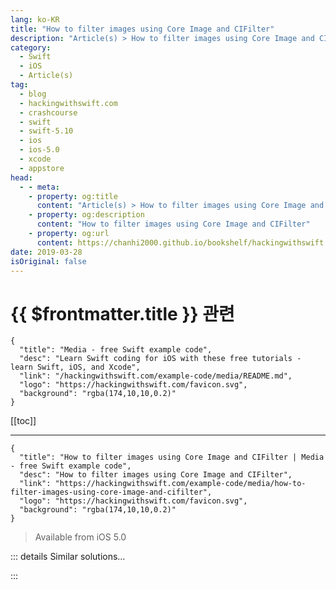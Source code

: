 ```yaml
---
lang: ko-KR
title: "How to filter images using Core Image and CIFilter"
description: "Article(s) > How to filter images using Core Image and CIFilter"
category:
  - Swift
  - iOS
  - Article(s)
tag: 
  - blog
  - hackingwithswift.com
  - crashcourse
  - swift
  - swift-5.10
  - ios
  - ios-5.0
  - xcode
  - appstore
head:
  - - meta:
    - property: og:title
      content: "Article(s) > How to filter images using Core Image and CIFilter"
    - property: og:description
      content: "How to filter images using Core Image and CIFilter"
    - property: og:url
      content: https://chanhi2000.github.io/bookshelf/hackingwithswift.com/example-code/media/how-to-filter-images-using-core-image-and-cifilter.html
date: 2019-03-28
isOriginal: false
---
```


# {{ $frontmatter.title }} 관련

```component VPCard
{
  "title": "Media - free Swift example code",
  "desc": "Learn Swift coding for iOS with these free tutorials - learn Swift, iOS, and Xcode",
  "link": "/hackingwithswift.com/example-code/media/README.md",
  "logo": "https://hackingwithswift.com/favicon.svg",
  "background": "rgba(174,10,10,0.2)"
}
```

[[toc]]

---

```component VPCard
{
  "title": "How to filter images using Core Image and CIFilter | Media - free Swift example code",
  "desc": "How to filter images using Core Image and CIFilter",
  "link": "https://hackingwithswift.com/example-code/media/how-to-filter-images-using-core-image-and-cifilter",
  "logo": "https://hackingwithswift.com/favicon.svg",
  "background": "rgba(174,10,10,0.2)"
}
```

> Available from iOS 5.0

<!-- TODO: 작성 -->

<!-- 
Core Image is the one of the most powerful frameworks available to iOS developers: it makes hardware-accelerated image manipulation ridiculously easy, which means you get to add powerful graphical effects to your apps and games with very little work.

Most of the work is done by choosing the right `CIFilter`. Apple's official documentation goes into great detail about the various filters you can use, and you can also read <a href="/read/13/overview">Hacking with Swift project 13</a> for a hands-on tutorial showing off various effects. The code below applies a 50% sepia tone effect to an image:

```swift
let inputImage = UIImage(named: "taylor-swift")!
let context = CIContext(options: nil)

if let currentFilter = CIFilter(name: "CISepiaTone") {
    let beginImage = CIImage(image: inputImage)
    currentFilter.setValue(beginImage, forKey: kCIInputImageKey)
    currentFilter.setValue(0.5, forKey: kCIInputIntensityKey)

    if let output = currentFilter.outputImage {
        if let cgimg = context.createCGImage(output, from: output.extent) {
            let processedImage = UIImage(cgImage: cgimg)
            // do something interesting with the processed image
        }
    }
}
```

-->

::: details Similar solutions…

<!--
/quick-start/swiftui/swiftui-tips-and-tricks">SwiftUI tips and tricks 
/quick-start/swiftui/all-swiftui-property-wrappers-explained-and-compared">All SwiftUI property wrappers explained and compared 
/example-code/uikit/how-to-create-live-playgrounds-in-xcode">How to create live playgrounds in Xcode 
/example-code/games/how-to-create-a-random-terrain-tile-map-using-sktilemapnode-and-gkperlinnoisesource">How to create a random terrain tile map using SKTileMapNode and GKPerlinNoiseSource 
/quick-start/concurrency/how-to-manipulate-an-asyncsequence-using-map-filter-and-more">How to manipulate an AsyncSequence using map(), filter(), and more</a>
-->

:::

